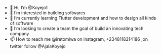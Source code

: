 - 👋 Hi, I’m @Koyejo1
- 👀 I’m interested in building softwares
- 🌱 I’m currently learning Flutter development and how to design all kinds of software
- 💞️ I’m looking to  create a team the goal of build an innovating tech company
- 📫 How to reach me @iretomiwa on instagram, +2348118214186 ,on twitter follow @AjalaKoyejo

<!---
Koyejo1/Koyejo1 is a ✨ special ✨ repository because its `README.md` (this file) appears on your GitHub profile.
You can click the Preview link to take a look at your changes.
--->
